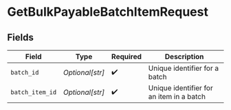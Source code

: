 # GetBulkPayableBatchItemRequest


## Fields

| Field                                    | Type                                     | Required                                 | Description                              |
| ---------------------------------------- | ---------------------------------------- | ---------------------------------------- | ---------------------------------------- |
| `batch_id`                               | *Optional[str]*                          | :heavy_check_mark:                       | Unique identifier for a batch            |
| `batch_item_id`                          | *Optional[str]*                          | :heavy_check_mark:                       | Unique identifier for an item in a batch |
